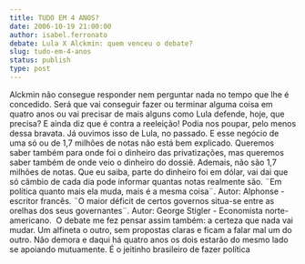 ```yaml
---
title: TUDO EM 4 ANOS?
date: 2006-10-19 21:00:00
author: isabel.ferronato
debate: Lula X Alckmin: quem venceu o debate?
slug: tudo-em-4-anos
status: publish 
type: post
---
```


Alckmin não consegue responder nem perguntar nada no tempo que lhe é concedido. Será que vai conseguir fazer ou terminar alguma coisa em quatro anos ou vai precisar de mais alguns como Lula defende, hoje, que precisa? E ainda diz que é contra a reeleição! Podia nos poupar, pelo menos dessa bravata. Já ouvimos isso de Lula, no passado. E esse negócio de uma só ou de 1,7 milhões de notas não está bem explicado. Queremos saber também para onde foi o dinheiro das privatizações, mas queremos saber também de onde veio o dinheiro do dossiê. Ademais, não são 1,7 milhões de notas. Que eu saiba, parte do dinheiro foi em dólar, vai dai que só câmbio de cada dia pode informar quantas notas realmente são. ¨Em política quanto mais ela muda, mais é a mesma coisa¨. Autor: Alphonse - escritor francês. ¨O maior déficit de certos governos situa-se entre as orelhas dos seus governantes¨. Autor: George Stigler - Economista norte-americano.  O debate me fez pensar assim também: a certeza que nada vai mudar. Um alfineta o outro, sem propostas claras e ficam a falar mal um do outro. Não demora e daqui há quatro anos os dois estarão do mesmo lado se apoiando mutuamente. É o jeitinho brasileiro de fazer política


